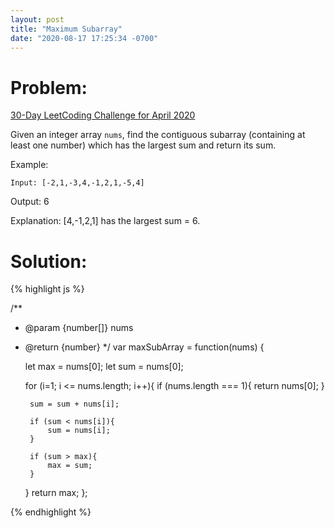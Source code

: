 ```yaml
---
layout: post
title: "Maximum Subarray"
date: "2020-08-17 17:25:34 -0700"
---
```


# Problem:

[30-Day LeetCoding Challenge for April 2020](https://leetcode.com/explore/challenge/card/30-day-leetcoding-challenge/)

Given an integer array `nums`, find the contiguous subarray (containing at least one number) which has the largest sum and return its sum.

Example:

`Input: [-2,1,-3,4,-1,2,1,-5,4]`

Output: 6

Explanation: [4,-1,2,1] has the largest sum = 6.

# Solution:

{% highlight js %}

/**
 * @param {number[]} nums
 * @return {number}
 */
var maxSubArray = function(nums) {

    let max = nums[0];
    let sum = nums[0];

    for (i=1; i <= nums.length; i++){
        if (nums.length === 1){
            return nums[0];
        }

        sum = sum + nums[i];

        if (sum < nums[i]){
            sum = nums[i];
        }

        if (sum > max){
            max = sum;
        }
    }
    return max;
};

{% endhighlight %}
